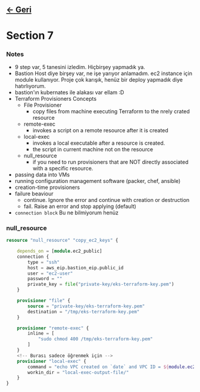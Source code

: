 ## [<- Geri](../README.md)

# Section 7

### Notes

- 9 step var, 5 tanesini izledim. Hiçbirşey yapmadık ya.
- Bastion Host diye birşey var, ne işe yarıyor anlamadım. ec2 instance için module kullanıyor. Proje çok karışık, henüz bir deploy yapmadık diye hatırlıyorum.
- bastion'ın kubernates ile alakası var ellam :D
- Terraform Provisioners Concepts
  - File Provisioner
    - copy files from machine executing Terraform to the nrely crated resource
  - remote-exec
    - invokes a script on a remote resource after it is created
  - local-exec
    - invokes a local executable after a resource is created.
    - the script in current machine not on the resource
  - null_resource
    - if you need to run provisioners that are NOT directly associated with a specific resource.
- passing data into VMs
- running configuration management software (packer, chef, ansible)
- creation-time provisioners
- failure beaviour
  - continue. Ignore the error and continue with creation or destruction
  - fail. Raise an error and stop applying (default)
- `connection block` Bu ne bilmiyorum henüz

### null_resource

```terraform
resource "null_resource" "copy_ec2_keys" {

    depends_on = [module.ec2_public]
    connection {
        type = "ssh"   
        host = aws_eip.bastion_eip.public_id
        user = "ec2-user"
        password = ""
        private_key = file("private-key/eks-terraform-key.pem")
    }

    provisioner "file" {
        source = "private-key/eks-terraform-key.pem"
        destination = "/tmp/eks-terraform-key.pem"
    }

    provisioner "remote-exec" {
        inline = [
            "sudo chmod 400 /tmp/eks-terraform-key.pem"
        ]
    }
    <!-- Burası sadece öğrenmek için -->
    provisioner "local-exec" {
        command = "echo VPC created on `date` and VPC ID = ${module.ec2_public.vpc_id} >> log.txt"
        workin_dir = "local-exec-output-file/"
    }
}
```
